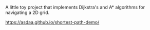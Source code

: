 A little toy project that implements Dijkstra's and A* algorithms for navigating a 2D grid.

https://asdaa.github.io/shortest-path-demo/
